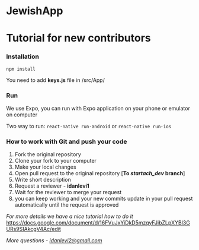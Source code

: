 # JewishApp

# Tutorial for new contributors

### Installation

`npm install`

You need to add **keys.js** file in /src/App/

### Run

We use Expo, you can run with Expo application on your phone or emulator on computer

Two way to run:
`react-native run-android`
or
`react-native run-ios`

### How to work with Git and push your code

1. Fork the original repository
2. Clone your fork to your computer
3. Make your local changes
4. Open pull request to the original repository [**To *startach_dev* branch**]
5. Write short description
6. Request a reviewer - **idanlevi1**
7. Wait for the reviewer to merge your request
8. you can keep working and your new commits update in your pull request automatically until the request is approved

*For more details we have a nice tutorial how to do it*
https://docs.google.com/document/d/16FVuJxYiDkD5mzqyFJibZLpXYBl3GURs9SIAkcgV4Ac/edit 

*More questions - idanlevi2@gmail.com*
